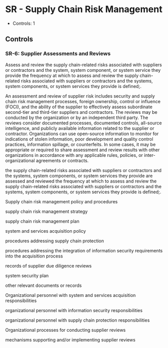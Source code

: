 # SR - Supply Chain Risk Management

* Controls: 1

## Controls

### SR-6: Supplier Assessments and Reviews

Assess and review the supply chain-related risks associated with suppliers or contractors and the system, system component, or system service they provide the frequency at which to assess and review the supply chain-related risks associated with suppliers or contractors and the systems, system components, or system services they provide is defined;.

An assessment and review of supplier risk includes security and supply chain risk management processes, foreign ownership, control or influence (FOCI), and the ability of the supplier to effectively assess subordinate second-tier and third-tier suppliers and contractors. The reviews may be conducted by the organization or by an independent third party. The reviews consider documented processes, documented controls, all-source intelligence, and publicly available information related to the supplier or contractor. Organizations can use open-source information to monitor for indications of stolen information, poor development and quality control practices, information spillage, or counterfeits. In some cases, it may be appropriate or required to share assessment and review results with other organizations in accordance with any applicable rules, policies, or inter-organizational agreements or contracts.

the supply chain-related risks associated with suppliers or contractors and the systems, system components, or system services they provide are assessed and reviewed the frequency at which to assess and review the supply chain-related risks associated with suppliers or contractors and the systems, system components, or system services they provide is defined;.

Supply chain risk management policy and procedures

supply chain risk management strategy

supply chain risk management plan

system and services acquisition policy

procedures addressing supply chain protection

procedures addressing the integration of information security requirements into the acquisition process

records of supplier due diligence reviews

system security plan

other relevant documents or records

Organizational personnel with system and services acquisition responsibilities

organizational personnel with information security responsibilities

organizational personnel with supply chain protection responsibilities

Organizational processes for conducting supplier reviews

mechanisms supporting and/or implementing supplier reviews

